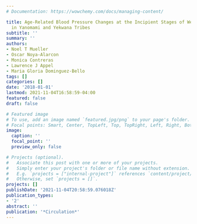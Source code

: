 ```yaml
---
# Documentation: https://wowchemy.com/docs/managing-content/

title: Age-Related Blood Pressure Changes at the Incipient Stages of Westernization
  in Yanomami and Yekwana Tribes
subtitle: ''
summary: ''
authors:
- Noel T Mueller
- Oscar Noya-Alarcon
- Monica Contreras
- Lawrence J Appel
- Maria Gloria Dominguez-Bello
tags: []
categories: []
date: '2018-01-01'
lastmod: 2021-11-04T16:58:59-04:00
featured: false
draft: false

# Featured image
# To use, add an image named `featured.jpg/png` to your page's folder.
# Focal points: Smart, Center, TopLeft, Top, TopRight, Left, Right, BottomLeft, Bottom, BottomRight.
image:
  caption: ''
  focal_point: ''
  preview_only: false

# Projects (optional).
#   Associate this post with one or more of your projects.
#   Simply enter your project's folder or file name without extension.
#   E.g. `projects = ["internal-project"]` references `content/project/deep-learning/index.md`.
#   Otherwise, set `projects = []`.
projects: []
publishDate: '2021-11-04T20:58:59.076018Z'
publication_types:
- '2'
abstract: ''
publication: '*Circulation*'
---
```

